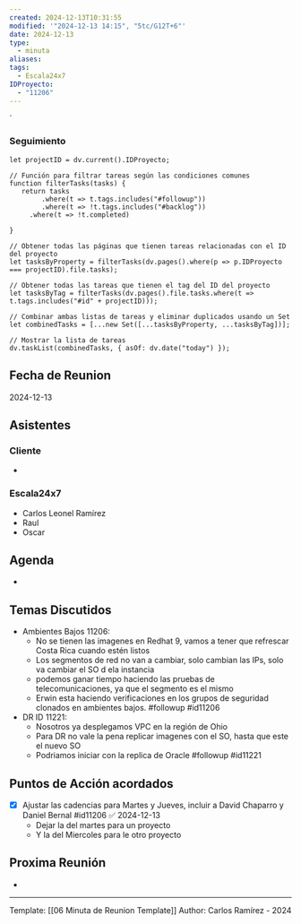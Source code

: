```yaml
---
created: 2024-12-13T10:31:55
modified: '"2024-12-13 14:15", "5tc/G12T+6"'
date: 2024-12-13
type:
  - minuta
aliases: 
tags:
  - Escala24x7
IDProyecto:
  - "11206"
---
```


`

### Seguimiento

```dataviewjs
let projectID = dv.current().IDProyecto;

// Función para filtrar tareas según las condiciones comunes
function filterTasks(tasks) {
   return tasks
        .where(t => t.tags.includes("#followup"))
        .where(t => !t.tags.includes("#backlog"))
     .where(t => !t.completed)
        
}

// Obtener todas las páginas que tienen tareas relacionadas con el ID del proyecto
let tasksByProperty = filterTasks(dv.pages().where(p => p.IDProyecto === projectID).file.tasks);

// Obtener todas las tareas que tienen el tag del ID del proyecto
let tasksByTag = filterTasks(dv.pages().file.tasks.where(t => t.tags.includes("#id" + projectID)));

// Combinar ambas listas de tareas y eliminar duplicados usando un Set
let combinedTasks = [...new Set([...tasksByProperty, ...tasksByTag])];

// Mostrar la lista de tareas
dv.taskList(combinedTasks, { asOf: dv.date("today") });
 ```
## Fecha de Reunion
2024-12-13

## Asistentes

### Cliente
* 
### Escala24x7
- Carlos Leonel Ramírez
-  Raul
- Oscar

## Agenda
* 
## Temas Discutidos
*  Ambientes Bajos 11206:
	* No se tienen las imagenes en Redhat 9, vamos a tener que refrescar Costa Rica cuando estén listos
	* Los segmentos de red no van a cambiar, solo cambian las IPs,  solo va cambiar el SO d ela instancia
	* podemos ganar tiempo haciendo las pruebas de  telecomunicaciones, ya que el segmento es el mismo
	* Erwin esta haciendo verificaciones en los grupos de seguridad clonados en ambientes bajos. #followup #id11206
* DR ID 11221:
	* Nosotros ya desplegamos VPC en la región de Ohio
	* Para DR no vale la pena replicar imagenes con el SO, hasta que este el nuevo SO
	* Podriamos iniciar con la replica de Oracle #followup #id11221

## Puntos de Acción acordados
- [x] Ajustar las cadencias para Martes y Jueves, incluir a David Chaparro y Daniel Bernal #id11206 ✅ 2024-12-13
	- Dejar la del martes para un proyecto
	- Y la del Miercoles para le otro proyecto


## Proxima Reunión
*   

---
Template: [[06 Minuta de Reunion Template]]
Author: Carlos Ramírez - 2024
